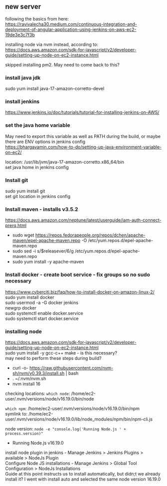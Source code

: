## new server
following the basics from here:  
https://ravivalecha30.medium.com/continuous-integration-and-deployment-of-angular-application-using-jenkins-on-aws-ec2-19de3e3c7f3b  

installing node via nvm instead, according to:  
https://docs.aws.amazon.com/sdk-for-javascript/v2/developer-guide/setting-up-node-on-ec2-instance.html  
  
skipped installing pm2. May need to come back to this?

  
  
### install java jdk
sudo yum install java-17-amazon-corretto-devel  

### install jenkins
https://www.jenkins.io/doc/tutorials/tutorial-for-installing-jenkins-on-AWS/  

### set the java home variable 
May need to export this variable as well as PATH during the build, or maybe there are ENV options in jenkins config  
https://bhargavamin.com/how-to-do/setting-up-java-environment-variable-on-ec2/  
  
location:
/usr/lib/jvm/java-17-amazon-corretto.x86_64/bin  
set java home in jenkins config  
  
### Install git
sudo yum install git  
set git location in jenkins config  

### Install maven - installs v3.5.2
https://docs.aws.amazon.com/neptune/latest/userguide/iam-auth-connect-prerq.html  
 - sudo wget https://repos.fedorapeople.org/repos/dchen/apache-maven/epel-apache-maven.repo -O /etc/yum.repos.d/epel-apache-maven.repo
 - sudo sed -i s/\$releasever/6/g /etc/yum.repos.d/epel-apache-maven.repo
 - sudo yum install -y apache-maven

### Install docker - create boot service - fix groups so no sudo necessary  
https://www.cyberciti.biz/faq/how-to-install-docker-on-amazon-linux-2/  
sudo yum install docker  
sudo usermod -a -G docker jenkins  
newgrp docker  
sudo systemctl enable docker.service  
sudo systemctl start docker.service  
  
  
### installing node
https://docs.aws.amazon.com/sdk-for-javascript/v2/developer-guide/setting-up-node-on-ec2-instance.html  
sudo yum install -y gcc-c++ make - is this necessary?  
may need to perform these steps during build?
 - curl -o- https://raw.githubusercontent.com/nvm-sh/nvm/v0.39.3/install.sh | bash
 - . ~/.nvm/nvm.sh
 - nvm install 16

checking locations:
`which node`: /home/ec2-user/.nvm/versions/node/v16.19.0/bin/node  
  
`which npm`: /home/ec2-user/.nvm/versions/node/v16.19.0/bin/npm  
symlink to: /home/ec2-user/.nvm/versions/node/v16.19.0/lib/node_modules/npm/bin/npm-cli.js  
  
node version: `node -e "console.log('Running Node.js ' + process.version)"  `
 - Running Node.js v16.19.0
  
install node plugin in jenkins - Manage Jenkins > Jenkins Plugins > available > NodeJs Plugin  
Configure Node JS installations - Manage Jenkins > Global Tool Configuration > NodeJs Installations  
Guide at this point instructs us to install automatically, but didn;t we already install it? I went with install auto and selected the same node version 16.19.0


